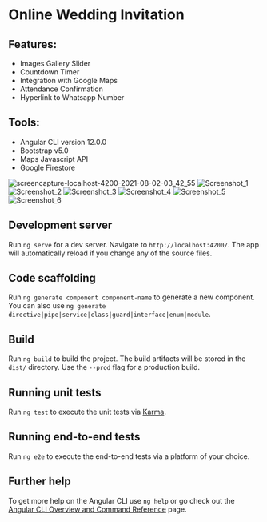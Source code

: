 # Online Wedding Invitation

## Features:

- Images Gallery Slider
- Countdown Timer
- Integration with Google Maps
- Attendance Confirmation
- Hyperlink to Whatsapp Number

## Tools:

- Angular CLI version 12.0.0
- Bootstrap v5.0
- Maps Javascript API
- Google Firestore

![screencapture-localhost-4200-2021-08-02-03_42_55](https://user-images.githubusercontent.com/50153639/127784793-4153d146-c0dd-40a4-9425-d47ed18bcaf4.png)
![Screenshot_1](https://user-images.githubusercontent.com/50153639/127784777-69594c31-e337-42da-9933-8818a6aa4c0e.png)
![Screenshot_2](https://user-images.githubusercontent.com/50153639/127784781-69ce0506-861d-4bf4-afea-3911f822d57c.png)
![Screenshot_3](https://user-images.githubusercontent.com/50153639/127784782-540fd155-e55b-4ef8-b764-bae0fa3192be.png)
![Screenshot_4](https://user-images.githubusercontent.com/50153639/127784783-a6e6e0c5-c508-4646-b69b-b4e0f32a5f67.png)
![Screenshot_5](https://user-images.githubusercontent.com/50153639/127784785-3093692c-46af-4eab-9d99-bc54a94e2fc5.png)
![Screenshot_6](https://user-images.githubusercontent.com/50153639/127784788-8a63e87d-9337-4adb-a054-c5017f32cf22.png)

## Development server

Run `ng serve` for a dev server. Navigate to `http://localhost:4200/`. The app will automatically reload if you change any of the source files.

## Code scaffolding

Run `ng generate component component-name` to generate a new component. You can also use `ng generate directive|pipe|service|class|guard|interface|enum|module`.

## Build

Run `ng build` to build the project. The build artifacts will be stored in the `dist/` directory. Use the `--prod` flag for a production build.

## Running unit tests

Run `ng test` to execute the unit tests via [Karma](https://karma-runner.github.io).

## Running end-to-end tests

Run `ng e2e` to execute the end-to-end tests via a platform of your choice.

## Further help

To get more help on the Angular CLI use `ng help` or go check out the [Angular CLI Overview and Command Reference](https://angular.io/cli) page.
